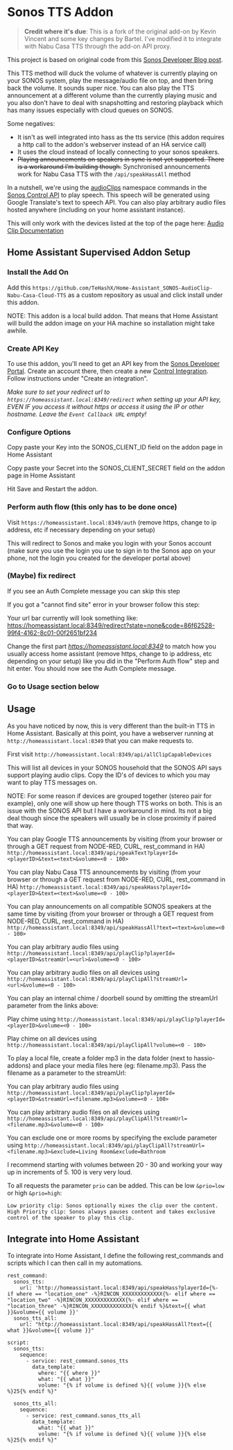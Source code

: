 # Sonos TTS Addon

> **Credit where it's due**: This is a fork of the original add-on by Kevin Vincent and some key changes by Bartel. I've modified it to integrate with Nabu Casa TTS through the add-on API proxy.

This project is based on original code from this [Sonos Developer Blog post](https://developer.sonos.com/code/making-sonos-talk-with-the-audioclip-api/).

This TTS method will duck the volume of whatever is currently playing on your SONOS system, play the message/audio file on top, and then bring back the volume. It sounds super nice. You can also play the TTS announcement at a different volume than the currently playing music and you also don't have to deal with snapshotting and restoring playback which has many issues especially with cloud queues on SONOS.

Some negatives:

- It isn't as well integrated into hass as the tts service (this addon requires a http call to the addon's webserver instead of an HA service call)
- It uses the cloud instead of locally connecting to your sonos speakers.
- ~~Playing announcements on speakers in sync is not yet supported. There is a workaround I’m building though.~~ Synchronised announcements work for Nabu Casa TTS with the `/api/speakHassAll` method

In a nutshell, we're using the [audioClips](https://developer.sonos.com/reference/control-api/audioclip/) namespace commands in the [Sonos Control API](https://developer.sonos.com/build/direct-control/) to play speech. This speech will be generated using Google Translate's text to speech API. You can also play arbitrary audio files hosted anywhere (including on your home assistant instance).

This will only work with the devices listed at the top of the page here: [Audio Clip Documentation](https://developer.sonos.com/reference/control-api/audioclip/)

## Home Assistant Supervised Addon Setup

### Install the Add On

Add this `https://github.com/TeHashX/Home-Assistant_SONOS-AudioClip-Nabu-Casa-Cloud-TTS` as a custom repository as usual and click install under this addon.

NOTE: This addon is a local build addon. That means that Home Assistant will build the addon image on your HA machine so installation might take awhile.

### Create API Key

To use this addon, you'll need to get an API key from the [Sonos Developer Portal](https://developer.sonos.com). Create an account there, then create a new [Control Integration](https://developer.sonos.com/news/create-client-credentials/). Follow instructions under "Create an integration".

_Make sure to set your redirect url to `https://homeassistant.local:8349/redirect` when setting up your API key, EVEN IF you access it without https or access it using the IP or other hostname. Leave the `Event Callback URL` empty!_

### Configure Options

Copy paste your Key into the SONOS_CLIENT_ID field on the addon page in Home Assistant

Copy paste your Secret into the SONOS_CLIENT_SECRET field on the addon page in Home Assistant

Hit Save and Restart the addon.

### Perform auth flow (this only has to be done once)

Visit `https://homeassistant.local:8349/auth` (remove https, change to ip address, etc if necessary depending on your setup)

This will redirect to Sonos and make you login with your Sonos account (make sure you use the login you use to sign in to the Sonos app on your phone, not the login you created for the developer portal above)

### (Maybe) fix redirect

If you see an Auth Complete message you can skip this step

If you got a "cannot find site" error in your browser follow this step:

Your url bar currently will look something like:
https://homeassistant.local:8349/redirect?state=none&code=86f62528-99f4-4162-8c01-00f2651bf234

Change the first part *https://homeassistant.local:8349* to match how you usually access home assistant (remove https, change to ip address, etc depending on your setup) like you did in the "Perform Auth flow" step and hit enter. You should now see the Auth Complete message.

### Go to Usage section below

## Usage

As you have noticed by now, this is very different than the built-in TTS in Home Assistant. Basically at this point, you have a webserver running at `http://homeassistant.local:8349` that you can make requests to.

First visit `http://homeassistant.local:8349/api/allClipCapableDevices`

This will list all devices in your SONOS household that the SONOS API says support playing audio clips. Copy the ID's of devices to which you may want to play TTS messages on.

NOTE: For some reason if devices are grouped together (stereo pair for example), only one will show up here though TTS works on both. This is an issue with the SONOS API but I have a workaround in mind. Its not a big deal though since the speakers will usually be in close proximity if paired that way.

You can play Google TTS announcements by visiting (from your browser or through a GET request from NODE-RED, CURL, rest_command in HA) `http://homeassistant.local:8349/api/speakText?playerId=<playerID>&text=<text>&volume=<0 - 100>`

You can play Nabu Casa TTS announcements by visiting (from your browser or through a GET request from NODE-RED, CURL, rest_command in HA) `http://homeassistant.local:8349/api/speakHass?playerId=<playerID>&text=<text>&volume=<0 - 100>`

You can play announcements on all compatible SONOS speakers at the same time by visiting (from your browser or through a GET request from NODE-RED, CURL, rest_command in HA) `http://homeassistant.local:8349/api/speakHassAll?text=<text>&volume=<0 - 100>`

You can play arbitrary audio files using `http://homeassistant.local:8349/api/playClip?playerId=<playerID>&streamUrl=<url>&volume=<0 - 100>`

You can play arbitrary audio files on all devices using `http://homeassistant.local:8349/api/playClipAll?streamUrl=<url>&volume=<0 - 100>`

You can play an internal chime / doorbell sound by omitting the streamUrl parameter from the links above:

Play chime using `http://homeassistant.local:8349/api/playClip?playerId=<playerID>&volume=<0 - 100>`

Play chime on all devices using `http://homeassistant.local:8349/api/playClipAll?volume=<0 - 100>`

To play a local file, create a folder mp3 in the data folder (next to hassio-addons) and place your media files here (eg: filename.mp3). Pass the filename as a parameter to the streamUrl:

You can play arbitrary audio files using `http://homeassistant.local:8349/api/playClip?playerId=<playerID>&streamUrl=<filename.mp3>&volume=<0 - 100>`

You can play arbitrary audio files on all devices using `http://homeassistant.local:8349/api/playClipAll?streamUrl=<filename.mp3>&volume=<0 - 100>`

You can exclude one or more rooms by specifying the exclude parameter using `http://homeassistant.local:8349/api/playClipAll?streamUrl=<filename.mp3>&exclude=Living Room&exclude=Bathroom`

I recommend starting with volumes between 20 - 30 and working your way up in increments of 5. 100 is very very loud.

To all requests the parameter `prio` can be added. This can be low `&prio=low` or high `&prio=high`:

```
Low priority clip: Sonos optionally mixes the clip over the content.
High Priority clip: Sonos always pauses content and takes exclusive control of the speaker to play this clip.
```

## Integrate into Home Assistant

To integrate into Home Assistant, I define the following rest_commands and scripts which I can then call in my automations.

```
rest_command:
  sonos_tts:
    url: 'http://homeassistant.local:8349/api/speakHass?playerId={%- if where == "location_one" -%}RINCON_XXXXXXXXXXXXX{%- elif where == "location_two" -%}RINCON_XXXXXXXXXXXXX{%- elif where == "location_three" -%}RINCON_XXXXXXXXXXXXX{% endif %}&text={{ what }}&volume={{ volume }}'
  sonos_tts_all:
    url: "http://homeassistant.local:8349/api/speakHassAll?text={{ what }}&volume={{ volume }}"

script:
  sonos_tts:
    sequence:
      - service: rest_command.sonos_tts
        data_template:
          where: "{{ where }}"
          what: "{{ what }}"
          volume: "{% if volume is defined %}{{ volume }}{% else %}25{% endif %}"

  sonos_tts_all:
    sequence:
      - service: rest_command.sonos_tts_all
        data_template:
          what: "{{ what }}"
          volume: "{% if volume is defined %}{{ volume }}{% else %}25{% endif %}"
```
